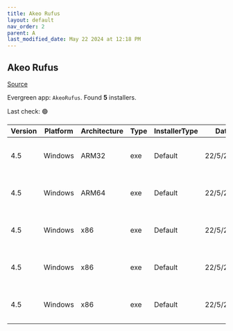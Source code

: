 ```yaml
---
title: Akeo Rufus
layout: default
nav_order: 2
parent: A
last_modified_date: May 22 2024 at 12:18 PM
---
```


## Akeo Rufus

[Source](https://rufus.ie/)

Evergreen app: `AkeoRufus`. Found **5** installers.

Last check: 🟢

| Version | Platform | Architecture | Type | InstallerType | Date      | Size    | URI                                                                                                                                                        |
| ------- | -------- | ------------ | ---- | ------------- | --------- | ------- | ---------------------------------------------------------------------------------------------------------------------------------------------------------- |
| 4.5     | Windows  | ARM32        | exe  | Default       | 22/5/2024 | 4514888 | [https://github.com/pbatard/rufus/releases/download/v4.5/rufus-4.5_arm.exe](https://github.com/pbatard/rufus/releases/download/v4.5/rufus-4.5_arm.exe)     |
| 4.5     | Windows  | ARM64        | exe  | Default       | 22/5/2024 | 5079624 | [https://github.com/pbatard/rufus/releases/download/v4.5/rufus-4.5_arm64.exe](https://github.com/pbatard/rufus/releases/download/v4.5/rufus-4.5_arm64.exe) |
| 4.5     | Windows  | x86          | exe  | Default       | 22/5/2024 | 1513032 | [https://github.com/pbatard/rufus/releases/download/v4.5/rufus-4.5.exe](https://github.com/pbatard/rufus/releases/download/v4.5/rufus-4.5.exe)             |
| 4.5     | Windows  | x86          | exe  | Default       | 22/5/2024 | 1513032 | [https://github.com/pbatard/rufus/releases/download/v4.5/rufus-4.5p.exe](https://github.com/pbatard/rufus/releases/download/v4.5/rufus-4.5p.exe)           |
| 4.5     | Windows  | x86          | exe  | Default       | 22/5/2024 | 1527368 | [https://github.com/pbatard/rufus/releases/download/v4.5/rufus-4.5_x86.exe](https://github.com/pbatard/rufus/releases/download/v4.5/rufus-4.5_x86.exe)     |
